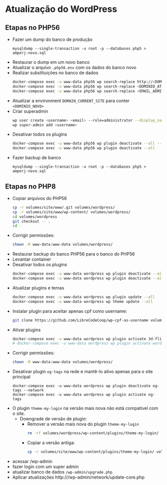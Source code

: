 # Atualização do WordPress

## Etapas no PHP56

* Fazer um dump do banco de produção
  ```
  mysqldump --single-transaction -u root -p --databases php5 > amperj-novo.sql
  ```
* Restaurar o dump em um novo banco
* Atualizar o arquivo `.php56.env` com os dados do banco novo
* Realizar substituições no banco de dados
  ```bash
  docker-compose exec -u www-data php56 wp search-replace http://<DOMINIO_ATUAL> https://<DOMINIO_NOVO> --all-tables
  docker-compose exec -u www-data php56 wp search-replace <DOMINIO_ATUAL> <DOMINIO_NOVO> --all-tables
  docker-compose exec -u www-data php56 wp search-replace <EMAIL_ADMIN_ATUAL> <EMAIL_ADMIN_NOVO> --all-tables
  ```
* Atualizar a environment `DOMAIN_CURRENT_SITE` para conter `<DOMINIO_NOVO>`
* Criar superadmin
  ```bash
  wp user create <username> <email> --role=administrator --display_name=<displayname> --user_pass=<password>
  wp super-admin add <username>
  ```
* Desativar todos os plugins
  ```bash
  docker-compose exec -u www-data php56 wp plugin deactivate --all --network
  docker-compose exec -u www-data php56 wp plugin deactivate --all
  ```
* Fazer backup de banco
  ```
  mysqldump --single-transaction -u root -p --databases php5 > amperj-novo.sql
  ```

## Etapas no PHP8
* Copiar arquivos do PHP56
  ```bash
  cp -r volumes/site/www/.git volumes/wordpress/
  cp -r volumes/site/www/wp-content/ volumes/wordpress/
  cd volumes/wordpress
  git checkout -- .
  cd -
  ```
* Corrigir permissões:
  ```bash
  chown -R www-data:www-data volumes/wordpress/
  ```
* Restaurar backup do banco PHP56 para o banco do PHP56
* Levantar container
* Desativar todos os plugins
  ```bash
  docker-compose exec -u www-data wordpress wp plugin deactivate --all --network
  docker-compose exec -u www-data wordpress wp plugin deactivate --all
  ```
* Atualizar plugins e temas
  ```bash
  docker-compose exec -u www-data wordpress wp plugin update --all
  docker-compose exec -u www-data wordpress wp theme update --all
  ```
* Instalar plugin para aceitar apenas cpf como username:
  ```bash
  git clone https://github.com/LibreCodeCoop/wp-cpf-as-username volumes/wordpress/wp-content/plugins/wp-cpf-as-username
  ```
* Ativar plugins
  ```bash
  docker-compose exec -u www-data wordpress wp plugin activate 3d-flipbook-dflip-lite advanced-custom-fields-google-map-extended acf-to-rest-api admin-menu-editor advanced-custom-fields amperj-plugin/amperj amperj-slider better-rest-api-featured-images classic-editor cookie-notice custom-post-type-ui export-import-menus json-api json-api-auth json-api-user ml-slider og-tags photo-gallery popup-builder really-simple-ssl google-captcha regenerate-thumbnails shortcodes-ultimate show-current-template theme-my-login toggle-wpautop widget-importer-exporter wp-mail-bank wp-user-avatar wp-cpf-as-username --network
  # docker-compose exec -u www-data wordpress wp plugin activate wordpress-importer
  ```
* Corrigir permissões:
  ```bash
  chown -R www-data:www-data volumes/wordpress/
  ```
* Desativar plugin `og-tags` na rede e mantê-lo ativo apenas para o site principal
  ```
  docker-compose exec -u www-data wordpress wp plugin deactivate og-tags --network
  docker-compose exec -u www-data wordpress wp plugin activate og-tags
  ```
* O plugin `theme-my-login` na versão mais nova não está compatível com o site.
  * Downgrade de versão de plugin:
    * Remover a versão mais nova do plugin `theme-my-login`
      ```bash
      rm -rf volumes/wordpress/wp-content/plugins/theme-my-login/
      ```
    * Copiar a versão antiga:
      ```bash
      cp -r volumes/site/www/wp-content/plugins/theme-my-login/ volumes/wordpress/wp-content/plugins/theme-my-login/
      ```
* acessar /wp-admin
* fazer login com um super admin
* atualizar banco de dados
  `/wp-admin/upgrade.php`
* Aplicar atualizações
  http://<URL>/wp-admin/network/update-core.php